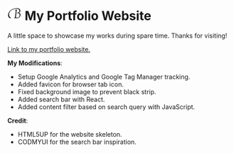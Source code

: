 # ![](images/favicon/favicon-32x32.png) My Portfolio Website

A little space to showcase my works during spare time. Thanks for visiting!

[Link to my portfolio website.](https://bicheng-g.github.io/portfolio/)

**My Modifications**:
* Setup Google Analytics and Google Tag Manager tracking.
* Added favicon for browser tab icon.
* Fixed background image to prevent black strip.
* Added search bar with React.
* Added content filter based on search query with JavaScript.

**Credit**:
* HTML5UP for the website skeleton.
* CODMYUI for the search bar inspiration.
